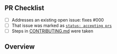 <!-- 👋 Hi, thanks for sending a PR to ArtesdosulApp! 💖.
Please fill out all fields below and make sure each item is true and [x] checked.
Otherwise we may not be able to review your PR. -->

## PR Checklist

- [ ] Addresses an existing open issue: fixes #000
- [ ] That issue was marked as [`status: accepting prs`](https://github.com/artesdosul/ArtesdosulApp/issues?q=is%3Aopen+is%3Aissue+label%3A%22status%3A+accepting+prs%22)
- [ ] Steps in [CONTRIBUTING.md](https://github.com/artesdosul/ArtesdosulApp/blob/main/.github/CONTRIBUTING.md) were taken

## Overview

<!-- Description of what is changed and how the code change does that. -->
